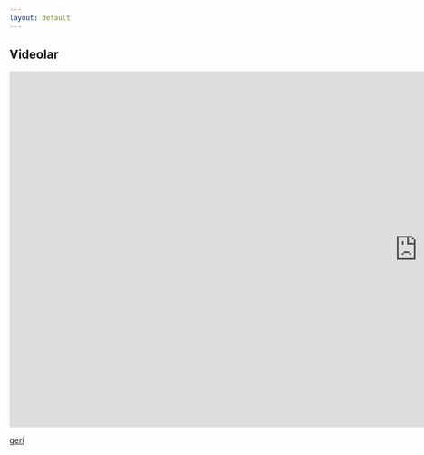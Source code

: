 ```yaml
---
layout: default
---
```


## Videolar

<iframe width="1440" height="629" src="https://www.youtube.com/embed/9F2Z1IyC6nc" frameborder="0" allow="accelerometer; autoplay; clipboard-write; encrypted-media; gyroscope; picture-in-picture" allowfullscreen></iframe>

[geri](./)
